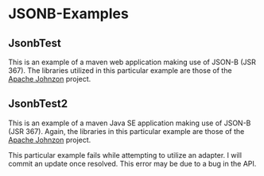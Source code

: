 # JSONB-Examples

## JsonbTest

This is an example of a maven web application making use of JSON-B (JSR 367).  The libraries utilized in this particular example are those of the [Apache Johnzon](http://johnzon.apache.org) project.

## JsonbTest2

This is an example of a maven Java SE application making use of JSON-B (JSR 367).  Again, the libraries in this particular example are those of the [Apache Johnzon](http://johnzon.apache.org) project.

This particular example fails while attempting to utilize an adapter.  I will commit an update once resolved.  This error may be due to a bug in the API.
